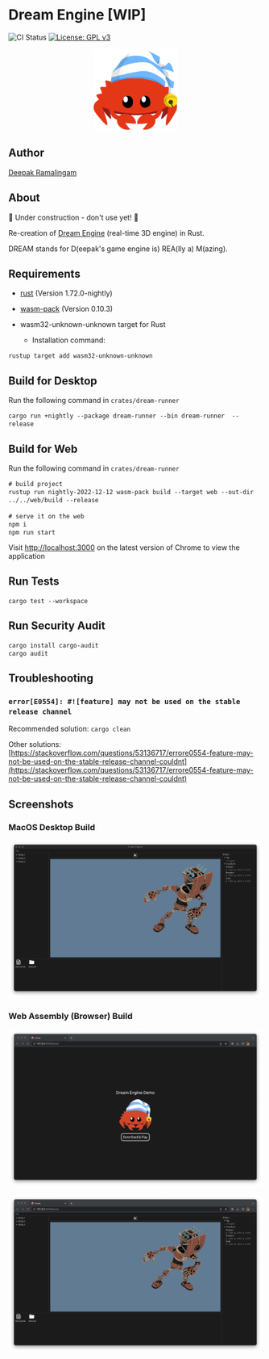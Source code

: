# Dream Engine [WIP]

![CI Status](https://github.com/rdeepak2002/dream-rs/actions/workflows/ci.yml/badge.svg?branch=main) [![License: GPL v3](https://img.shields.io/badge/License-GPLv3-blue.svg)](https://www.gnu.org/licenses/gpl-3.0)

<p align="center">
  <a href="https://github.com/rdeepak2002/dream-rs">
    <img src="doc/image/logo.png" height="162" alt="Dream Engine Logo">
  </a>
</p>

## Author

[Deepak Ramalingam](https://github.com/rdeepak2002)

## About

🚧 Under construction - don't use yet! 🚧

Re-creation of [Dream Engine](https://github.com/rdeepak2002/dream) (real-time 3D engine) in Rust.

DREAM stands for D(eepak's game engine is) REA(lly a) M(azing).

## Requirements

- [rust](https://www.rust-lang.org/tools/install) (Version 1.72.0-nightly)
- [wasm-pack](https://rustwasm.github.io/wasm-pack/installer/) (Version 0.10.3)

- wasm32-unknown-unknown target for Rust
  - Installation command:

```shell
rustup target add wasm32-unknown-unknown
```

## Build for Desktop

Run the following command in ``crates/dream-runner``

```shell
cargo run +nightly --package dream-runner --bin dream-runner  --release
```

## Build for Web

Run the following command in ``crates/dream-runner``

```shell
# build project
rustup run nightly-2022-12-12 wasm-pack build --target web --out-dir ../../web/build --release

# serve it on the web
npm i
npm run start
```

Visit [http://localhost:3000](http://localhost:3000) on the latest version of Chrome to view the application

## Run Tests

```shell
cargo test --workspace
```

## Run Security Audit

```shell
cargo install cargo-audit
cargo audit
```

## Troubleshooting

### ``error[E0554]: #![feature] may not be used on the stable release channel``

Recommended solution: ``cargo clean``

Other
solutions: [https://stackoverflow.com/questions/53136717/errore0554-feature-may-not-be-used-on-the-stable-release-channel-couldnt](https://stackoverflow.com/questions/53136717/errore0554-feature-may-not-be-used-on-the-stable-release-channel-couldnt)

## Screenshots

### MacOS Desktop Build

![desktop](doc/image/screenshot_0.png)

### Web Assembly (Browser) Build

![web](doc/image/screenshot_1.png)

![web](doc/image/screenshot_2.png)
